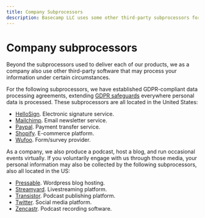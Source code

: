 ```yaml
---
title: Company Subprocessors
description: Basecamp LLC uses some other third-party subprocessors for company purposes outside of delivering our services.
---
```


# Company subprocessors

Beyond the subprocessors used to deliver each of our products, we as a company also use other third-party software that may process your information under certain circumstances.

For the following subprocessors, we have established GDPR-compliant data processing agreements, extending [GDPR safeguards](../regulations/index.md) everywhere personal data is processed. These subprocessors are all located in the United States:

* [HelloSign](https://www.hellosign.com/trust/compliance/gdpr). Electronic signature service.
* [Mailchimp](https://mailchimp.com/gdpr/). Email newsletter service.
* [Paypal](https://www.paypal.com/us/webapps/mpp/gdpr-readiness-requirements). Payment transfer service.
* [Shopify](https://help.shopify.com/en/manual/your-account/privacy/GDPR). E-commerce platform.
* [Wufoo](https://help.wufoo.com/articles/en_US/kb/wufoo-gdpr). Form/survey provider.

As a company, we also produce a podcast, host a blog, and run occasional events virtually. If you voluntarily engage with us through those media, your personal information may also be collected by the following subprocessors, also all located in the US:

* [Pressable](https://pressable.com/legal/). Wordpress blog hosting.
* [Streamyard](https://streamyard.com/resources/docs/privacy/). Livestreaming platform.
* [Transistor](https://transistor.fm/privacy). Podcast publishing platform.
* [Twitter](https://gdpr.twitter.com/). Social media platform.
* [Zencastr](https://zencastr.com/privacy-policy). Podcast recording software.
